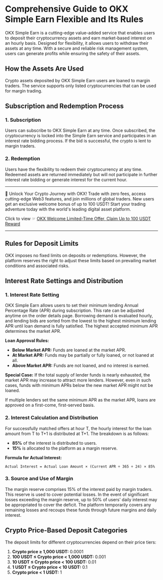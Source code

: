 
# Comprehensive Guide to OKX Simple Earn Flexible and Its Rules

OKX Simple Earn is a cutting-edge value-added service that enables users to deposit their cryptocurrency assets and earn market-based interest on an hourly basis. Designed for flexibility, it allows users to withdraw their assets at any time. With a secure and reliable risk management system, users can generate profits while ensuring the safety of their assets.

## How the Assets Are Used

Crypto assets deposited by OKX Simple Earn users are loaned to margin traders. The service supports only listed cryptocurrencies that can be used for margin trading.

## Subscription and Redemption Process

### 1. Subscription
Users can subscribe to OKX Simple Earn at any time. Once subscribed, the cryptocurrency is locked into the Simple Earn service and participates in an interest rate bidding process. If the bid is successful, the crypto is lent to margin traders.

### 2. Redemption
Users have the flexibility to redeem their cryptocurrency at any time. Redeemed assets are returned immediately but will not participate in further interest rate bidding or generate interest for the current hour.

---

🚀 Unlock Your Crypto Journey with OKX! Trade with zero fees, access cutting-edge Web3 features, and join millions of global traders. New users get an exclusive welcome bonus of up to 100 USDT! Start your trading adventure today with the world's leading digital asset platform.

Click to view ☞ [OKX Welcome Limited-Time Offer, Claim Up to 100 USDT Reward](https://bit.ly/OKXe)

---

## Rules for Deposit Limits

OKX imposes no fixed limits on deposits or redemptions. However, the platform reserves the right to adjust these limits based on prevailing market conditions and associated risks.

## Interest Rate Settings and Distribution

### 1. Interest Rate Setting
OKX Simple Earn allows users to set their minimum lending Annual Percentage Rate (APR) during subscription. This rate can be adjusted anytime on the order details page. Borrowing demand is evaluated hourly, and lending bids are sorted from the lowest to the highest minimum lending APR until loan demand is fully satisfied. The highest accepted minimum APR determines the market APR.

**Loan Approval Rules:**

- **Below Market APR:** Funds are loaned at the market APR.
- **At Market APR:** Funds may be partially or fully loaned, or not loaned at all.
- **Above Market APR:** Funds are not loaned, and no interest is earned.

**Special Case:** If the total supply of lender funds is nearly exhausted, the market APR may increase to attract more lenders. However, even in such cases, funds with minimum APRs below the new market APR might not be loaned.

If multiple lenders set the same minimum APR as the market APR, loans are approved on a first-come, first-served basis.

### 2. Interest Calculation and Distribution
For successfully matched offers at hour T, the hourly interest for the loan amount from T to T+1 is distributed at T+1. The breakdown is as follows:

- **85%** of the interest is distributed to users.
- **15%** is allocated to the platform as a margin reserve.

**Formula for Actual Interest:**

```
Actual Interest = Actual Loan Amount × (Current APR ÷ 365 ÷ 24) × 85%
```

### 3. Source and Use of Margin
The margin reserve comprises 15% of the interest paid by margin traders. This reserve is used to cover potential losses. In the event of significant losses exceeding the margin reserve, up to 50% of users' daily interest may be appropriated to cover the deficit. The platform temporarily covers any remaining losses and recoups these funds through future margins and daily interest.

## Crypto Price-Based Deposit Categories

The deposit limits for different cryptocurrencies depend on their price tiers:

1. **Crypto price ≥ 1,000 USDT:** 0.0001
2. **100 USDT ≤ Crypto price < 1,000 USDT:** 0.001
3. **10 USDT ≤ Crypto price < 100 USDT:** 0.01
4. **1 USDT ≤ Crypto price < 10 USDT:** 0.1
5. **Crypto price < 1 USDT:** 1

